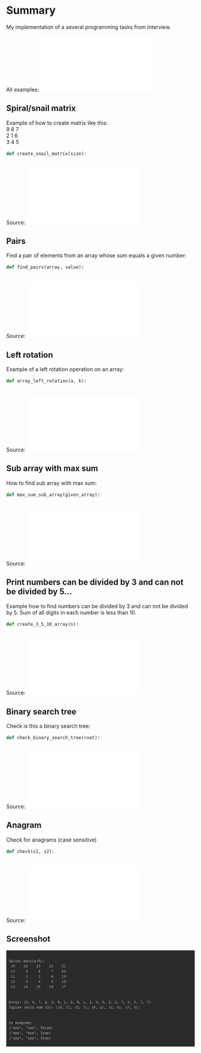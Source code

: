 # Summary
My implementation of a several programming tasks from interview.

All examples: ![main.py](main.py)

## Spiral/snail matrix
Example of how to create matrix like this: <br>
9 8 7 <br>
2 1 6 <br>
3 4 5 
```python
def create_snail_matrix(size):
```
<br>Source: ![matrix_tasks.py](task/matrix_tasks.py)

## Pairs
Find a pair of elements from an array whose sum equals a given number:
```python
def find_pairs(array, value):
```
<br>Source: ![array_tasks.py](task/array_tasks.py)

## Left rotation
Example of a left rotation operation on an array: 
```python
def array_left_rotation(a, k):
```
<br>Source: ![array_tasks.py](task/array_tasks.py)

## Sub array with max sum
How to find sub array with max sum: 
```python
def max_sum_sub_array(given_array):
```
<br>Source: ![array_tasks.py](task/array_tasks.py)

## Print numbers can be divided by 3 and can not be divided by 5...
Example how to find numbers can be divided by 3 and can not be divided by 5.
Sum of all digits in each number is less than 10.
```python
def create_3_5_10_array(n):
```
<br>Source: ![array_tasks.py](task/array_tasks.py)


## Binary search tree
Check is this a binary search tree:
```python
def check_binary_search_tree(root):
```
<br>Source: ![tree_tasks.py](task/tree_tasks.py)

## Anagram
Check for anagrams (case sensitive)
```python
def check(s1, s2):
```
<br>Source: ![string_tasks.py](task/string_tasks.py)

## Screenshot
![screenshot](screenshot.jpg)
